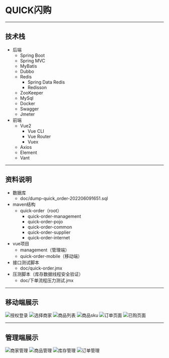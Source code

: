 # QUICK闪购
***

## 技术栈
- 后端
    - Spring Boot
    - Spring MVC
    - MyBatis
    - Dubbo
    - Redis
        - Spring Data Redis
        - Redisson
    - ZooKeeper
    - MySql
    - Docker
    - Swagger
    - Jmeter
- 前端
    - Vue2
        - Vue CLI
        - Vue Router
        - Vuex
    - Axios
    - Element
    - Vant
***

## 资料说明
- 数据库
    - doc/dump-quick_order-202206091651.sql
- maven结构
    - quick-order（root）
        - quick-order-management
        - quick-order-pojo
        - quick-order-common
        - quick-order-supplier
        - quick-order-internet
- vue项目
    - management（管理端）
    - quick-order-mobile（移动端）
- 接口测试脚本
    - doc/quick-order.jmx
- 压测脚本（库存数据线程安全验证）
    - doc/下单流程压力测试.jmx
***

## 移动端展示
![授权登录](doc/image/m1.png)
![选择商家](doc/image/m2.png)
![商品列表](doc/image/m3.png)
![商品sku](doc/image/m4.png)
![订单页面](doc/image/m5.png)
![已购页面](doc/image/m6.png)
***
## 管理端展示
![商家管理](doc/image/a1.png)
![商品管理](doc/image/a2.png)
![库存管理](doc/image/a3.png)
![订单管理](doc/image/a4.png)
